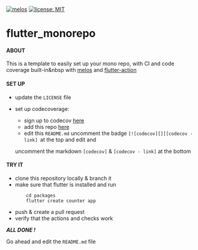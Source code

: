 <!--[![codecov][]][codecov - link] -->
[![melos][]][melos - link]
[![license: MIT][]][license: MIT - link]

# flutter_monorepo

#### ABOUT 

This is a template to easily set up your mono repo, with CI and code coverage built-in&nbsp
with [melos](https://github.com/invertase/melos) and [flutter-action](https://github.com/subosito/flutter-action)

#### SET UP

- update the `LICENSE` file
- set up codecoverage: 
    - sign up to codecov [here](https://about.codecov.io/sign-up/)
    - add this repo [here](https://codecov.io/gh)
    - edit this `README.md` uncomment the badge `[![codecov][]][codecov - link] `at the top and edit and 
    
    uncomment the markdown `[codecov]` & `[codecov - link]` at the bottom 

#### TRY IT

- clone this repository locally & branch it
- make sure that flutter is installed and run
    ```console
        cd packages
        flutter create counter app
    ```
- push & create a pull request
- verify that the actions and checks work

***ALL DONE !***
    
Go ahead and edit the `README.md` file


[license: MIT]: https://img.shields.io/badge/license-MIT-blue.svg
[license: MIT - link]: https://opensource.org/licenses/MIT
[melos]: https://img.shields.io/badge/maintained%20with-melos-f700ff.svg
[melos - link]: https://github.com/invertase/melos
<!--

[codecov]: GET YOUR BADGE: `https://codecov.io/gh/<your-organisation>/<your-project>/settings/badge` 
           OR FOLLOW THESE STEPS `https://stackoverflow.com/a/61154285/9836706`
[codecov - link]: https://codecov.io/gh/<your-organisation>/<your-project> 

-->